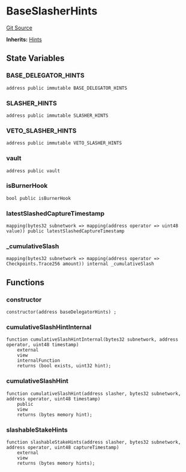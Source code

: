 # BaseSlasherHints
[Git Source](https://github.com/symbioticfi/core/blob/34733e78ecb0c08640f857df155aa6d467dd9462/src/contracts/hints/SlasherHints.sol)

**Inherits:**
[Hints](/Users/andreikorokhov/symbiotic/core/docs/autogen/src/src/contracts/hints/Hints.sol/abstract.Hints.md)


## State Variables
### BASE_DELEGATOR_HINTS

```solidity
address public immutable BASE_DELEGATOR_HINTS
```


### SLASHER_HINTS

```solidity
address public immutable SLASHER_HINTS
```


### VETO_SLASHER_HINTS

```solidity
address public immutable VETO_SLASHER_HINTS
```


### vault

```solidity
address public vault
```


### isBurnerHook

```solidity
bool public isBurnerHook
```


### latestSlashedCaptureTimestamp

```solidity
mapping(bytes32 subnetwork => mapping(address operator => uint48 value)) public latestSlashedCaptureTimestamp
```


### _cumulativeSlash

```solidity
mapping(bytes32 subnetwork => mapping(address operator => Checkpoints.Trace256 amount)) internal _cumulativeSlash
```


## Functions
### constructor


```solidity
constructor(address baseDelegatorHints) ;
```

### cumulativeSlashHintInternal


```solidity
function cumulativeSlashHintInternal(bytes32 subnetwork, address operator, uint48 timestamp)
    external
    view
    internalFunction
    returns (bool exists, uint32 hint);
```

### cumulativeSlashHint


```solidity
function cumulativeSlashHint(address slasher, bytes32 subnetwork, address operator, uint48 timestamp)
    public
    view
    returns (bytes memory hint);
```

### slashableStakeHints


```solidity
function slashableStakeHints(address slasher, bytes32 subnetwork, address operator, uint48 captureTimestamp)
    external
    view
    returns (bytes memory hints);
```

